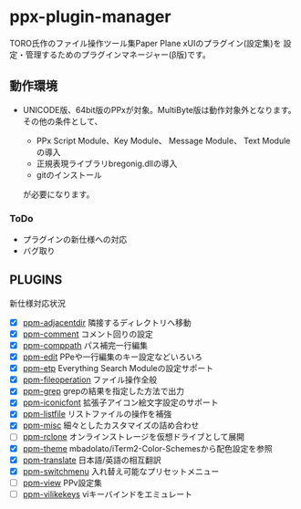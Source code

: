 # ppx-plugin-manager

TORO氏作のファイル操作ツール集Paper Plane xUIのプラグイン(設定集)を
設定・管理するためのプラグインマネージャー(β版)です。

## 動作環境

- UNICODE版、64bit版のPPxが対象。MultiByte版は動作対象外となります。  
その他の条件として、

  - PPx Script Module、Key Module、 Message Module、 Text Moduleの導入
  - 正規表現ライブラリbregonig.dllの導入
  - gitのインストール

  が必要になります。

### ToDo

- プラグインの新仕様への対応
- バグ取り

## PLUGINS

新仕様対応状況

- [x] [ppm-adjacentdir](https://github.com/tar80/ppm-adjacentdir) 隣接するディレクトリへ移動
- [x] [ppm-comment](https://github.com/tar80/ppm-comment) コメント回りの設定
- [x] [ppm-comppath](https://github.com/tar80/ppm-comppath) パス補完一行編集
- [x] [ppm-edit](https://github.com/tar80/ppm-edit) PPeや一行編集のキー設定などいろいろ
- [x] [ppm-etp](https://github.com/tar80/ppm-etp) Everything Search Moduleの設定サポート
- [x] [ppm-fileoperation](https://github.com/tar80/ppm-fileoperation) ファイル操作全般
- [x] [ppm-grep](https://github.com/tar80/ppm-grep) grepの結果を指定した方法で出力
- [x] [ppm-iconicfont](https://github.com/tar80/ppm-iconicfont) 拡張子アイコン絵文字設定のサポート
- [x] [ppm-listfile](https://github.com/tar80/ppm-listfile) リストファイルの操作を補強
- [x] [ppm-misc](https://github.com/tar80/ppm-misc) 細々としたカスタマイズの詰め合わせ
- [ ] [ppm-rclone](https://github.com/tar80/ppm-rclone) オンラインストレージを仮想ドライブとして展開
- [x] [ppm-theme](https://github.com/tar80/ppm-theme) mbadolato/iTerm2-Color-Schemesから配色設定を参照
- [x] [ppm-translate](https://github.com/tar80/ppm-translate) 日本語/英語の相互翻訳
- [x] [ppm-switchmenu](https://github.com/tar80/ppm-switchmenu) 入れ替え可能なプリセットメニュー
- [ ] [ppm-view](https://github.com/tar80/ppm-view) PPv設定集
- [ ] [ppm-vilikekeys](https://github.com/tar80/ppm-vilikekeys) viキーバインドをエミュレート
